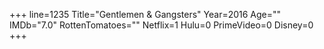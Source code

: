 +++
line=1235
Title="Gentlemen & Gangsters"
Year=2016
Age=""
IMDb="7.0"
RottenTomatoes=""
Netflix=1
Hulu=0
PrimeVideo=0
Disney=0
+++

